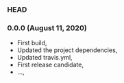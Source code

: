 ### HEAD


### 0.0.0 (August 11, 2020)

  * First build,
  * Updated the project dependencies,
  * Updated travis.yml,
  * First release candidate,
  * ...,
